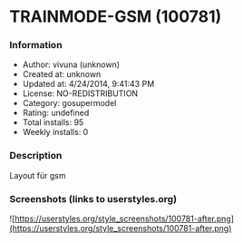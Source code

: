 # TRAINMODE-GSM (100781)

### Information
- Author: vivuna (unknown)
- Created at: unknown
- Updated at: 4/24/2014, 9:41:43 PM
- License: NO-REDISTRIBUTION
- Category: gosupermodel
- Rating: undefined
- Total installs: 95
- Weekly installs: 0


### Description
Layout für gsm


### Screenshots (links to userstyles.org)
![https://userstyles.org/style_screenshots/100781-after.png](https://userstyles.org/style_screenshots/100781-after.png)


